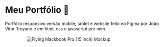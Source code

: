# Meu Portfólio 🚀
Portfólio responsivo versão mobile, tablet e website feito no Figma por João Vitor Troyano e em html, css e javascript por mim.<br><br>
&nbsp;&nbsp;&nbsp;&nbsp;&nbsp;&nbsp;&nbsp;&nbsp;&nbsp;&nbsp;&nbsp;&nbsp;&nbsp;&nbsp;&nbsp;&nbsp;&nbsp;&nbsp;![Flying Mackbook Pro (15 inch) Mockup](https://user-images.githubusercontent.com/105231558/175841537-f06efa8d-1d1d-4254-ac0c-8d2d6b83bf40.png)

